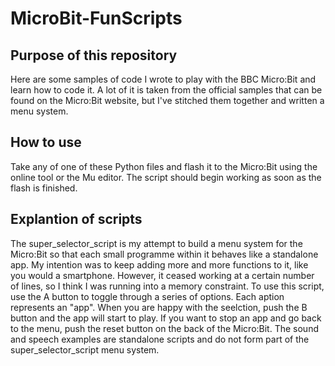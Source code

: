 # MicroBit-FunScripts

## Purpose of this repository
Here are some samples of code I wrote to play with the BBC Micro:Bit and learn how to code it. A lot of it is taken from the official samples that can be found on the Micro:Bit website, but I've stitched them together and written a menu system.

## How to use
Take any of one of these Python files and flash it to the Micro:Bit using the online tool or the Mu editor. The script should begin working as soon as the flash is finished.

## Explantion of scripts
The super_selector_script is my attempt to build a menu system for the Micro:Bit so that each small programme within it behaves like a standalone app. My intention was to keep adding more and more functions to it, like you would a smartphone. However, it ceased working at a certain number of lines, so I think I was running into a memory constraint. To use this script, use the A button to toggle through a series of options. Each aption represents an "app". When you are happy with the seelction, push the B button and the app will start to play. If you want to stop an app and go back to the menu, push the reset button on the back of the Micro:Bit. The sound and speech examples are standalone scripts and do not form part of the super_selector_script menu system.

